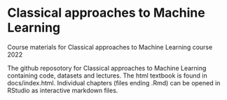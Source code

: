 # Classical approaches to Machine Learning
Course materials for Classical approaches to Machine Learning course 2022

The github reposotory for Classical approaches to Machine Learning containing code, datasets and lectures. The html textbook is found in docs/index.html. Individual chapters (files ending .Rmd) can be opened in RStudio as interactive markdown files.



